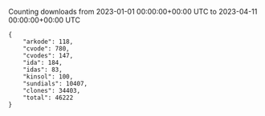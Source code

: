 
Counting downloads from 2023-01-01 00:00:00+00:00 UTC to 2023-04-11 00:00:00+00:00 UTC

```
{
    "arkode": 118,
    "cvode": 780,
    "cvodes": 147,
    "ida": 184,
    "idas": 83,
    "kinsol": 100,
    "sundials": 10407,
    "clones": 34403,
    "total": 46222
}
```
